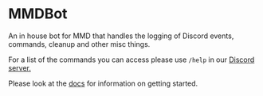 # MMDBot
An in house bot for MMD that handles the logging of Discord events, commands, cleanup and other misc things.

For a list of the commands you can access please use ``/help`` in our [Discord server.](https://discord.mcmoddev.com)

Please look at the [docs](https://minecraftmoddevelopment.github.io/MMDBot/docs/setup) for information on getting started.
